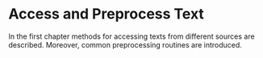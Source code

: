 Access and Preprocess Text
==========================

In the first chapter methods for accessing texts from different sources are described. Moreover, common preprocessing
routines are introduced.